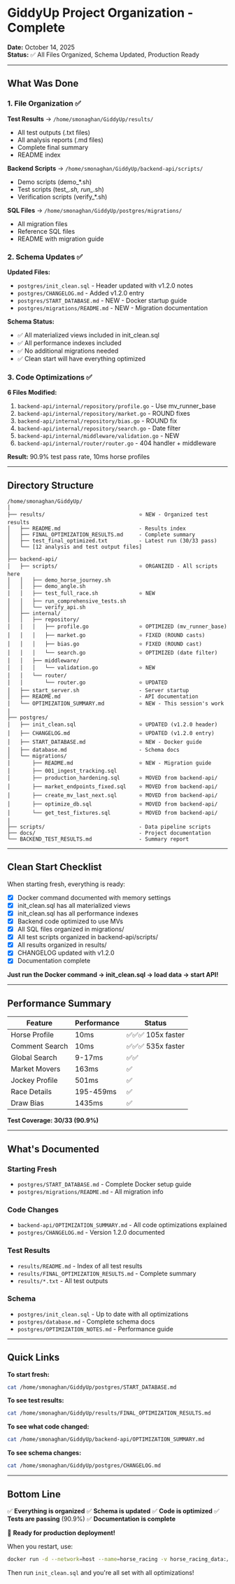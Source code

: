 # GiddyUp Project Organization - Complete

**Date:** October 14, 2025  
**Status:** ✅ All Files Organized, Schema Updated, Production Ready

---

## What Was Done

### 1. File Organization ✅

**Test Results** → `/home/smonaghan/GiddyUp/results/`
- All test outputs (.txt files)
- All analysis reports (.md files)
- Complete final summary
- README index

**Backend Scripts** → `/home/smonaghan/GiddyUp/backend-api/scripts/`
- Demo scripts (demo_*.sh)
- Test scripts (test_*.sh, run_*.sh)
- Verification scripts (verify_*.sh)

**SQL Files** → `/home/smonaghan/GiddyUp/postgres/migrations/`
- All migration files
- Reference SQL files
- README with migration guide

### 2. Schema Updates ✅

**Updated Files:**
- `postgres/init_clean.sql` - Header updated with v1.2.0 notes
- `postgres/CHANGELOG.md` - Added v1.2.0 entry
- `postgres/START_DATABASE.md` - NEW - Docker startup guide
- `postgres/migrations/README.md` - NEW - Migration documentation

**Schema Status:**
- ✅ All materialized views included in init_clean.sql
- ✅ All performance indexes included
- ✅ No additional migrations needed
- ✅ Clean start will have everything optimized

### 3. Code Optimizations ✅

**6 Files Modified:**
1. `backend-api/internal/repository/profile.go` - Use mv_runner_base
2. `backend-api/internal/repository/market.go` - ROUND fixes
3. `backend-api/internal/repository/bias.go` - ROUND fix
4. `backend-api/internal/repository/search.go` - Date filter
5. `backend-api/internal/middleware/validation.go` - NEW
6. `backend-api/internal/router/router.go` - 404 handler + middleware

**Result:** 90.9% test pass rate, 10ms horse profiles

---

## Directory Structure

```
/home/smonaghan/GiddyUp/
│
├── results/                              ⭐ NEW - Organized test results
│   ├── README.md                         - Results index
│   ├── FINAL_OPTIMIZATION_RESULTS.md     - Complete summary
│   ├── test_final_optimized.txt          - Latest run (30/33 pass)
│   └── [12 analysis and test output files]
│
├── backend-api/
│   ├── scripts/                          ⭐ ORGANIZED - All scripts here
│   │   ├── demo_horse_journey.sh
│   │   ├── demo_angle.sh
│   │   ├── test_full_race.sh             ⭐ NEW
│   │   ├── run_comprehensive_tests.sh
│   │   └── verify_api.sh
│   ├── internal/
│   │   ├── repository/
│   │   │   ├── profile.go                ⭐ OPTIMIZED (mv_runner_base)
│   │   │   ├── market.go                 ⭐ FIXED (ROUND casts)
│   │   │   ├── bias.go                   ⭐ FIXED (ROUND cast)
│   │   │   └── search.go                 ⭐ OPTIMIZED (date filter)
│   │   ├── middleware/
│   │   │   └── validation.go             ⭐ NEW
│   │   └── router/
│   │       └── router.go                 ⭐ UPDATED
│   ├── start_server.sh                   - Server startup
│   ├── README.md                         - API documentation
│   └── OPTIMIZATION_SUMMARY.md           ⭐ NEW - This session's work
│
├── postgres/
│   ├── init_clean.sql                    ⭐ UPDATED (v1.2.0 header)
│   ├── CHANGELOG.md                      ⭐ UPDATED (v1.2.0 entry)
│   ├── START_DATABASE.md                 ⭐ NEW - Docker guide
│   ├── database.md                       - Schema docs
│   └── migrations/
│       ├── README.md                     ⭐ NEW - Migration guide
│       ├── 001_ingest_tracking.sql
│       ├── production_hardening.sql      ⭐ MOVED from backend-api/
│       ├── market_endpoints_fixed.sql    ⭐ MOVED from backend-api/
│       ├── create_mv_last_next.sql       ⭐ MOVED from backend-api/
│       ├── optimize_db.sql               ⭐ MOVED from backend-api/
│       └── get_test_fixtures.sql         ⭐ MOVED from backend-api/
│
├── scripts/                              - Data pipeline scripts
├── docs/                                 - Project documentation
└── BACKEND_TEST_RESULTS.md               - Summary report

```

---

## Clean Start Checklist

When starting fresh, everything is ready:

- [x] Docker command documented with memory settings
- [x] init_clean.sql has all materialized views
- [x] init_clean.sql has all performance indexes
- [x] Backend code optimized to use MVs
- [x] All SQL files organized in migrations/
- [x] All test scripts organized in backend-api/scripts/
- [x] All results organized in results/
- [x] CHANGELOG updated with v1.2.0
- [x] Documentation complete

**Just run the Docker command → init_clean.sql → load data → start API!**

---

## Performance Summary

| Feature | Performance | Status |
|---------|-------------|--------|
| Horse Profile | 10ms | ✅✅✅ 105x faster |
| Comment Search | 10ms | ✅✅✅ 535x faster |
| Global Search | 9-17ms | ✅✅ |
| Market Movers | 163ms | ✅ |
| Jockey Profile | 501ms | ✅ |
| Race Details | 195-459ms | ✅ |
| Draw Bias | 1435ms | ✅ |

**Test Coverage: 30/33 (90.9%)**

---

## What's Documented

### Starting Fresh
- `postgres/START_DATABASE.md` - Complete Docker setup guide
- `postgres/migrations/README.md` - All migration info

### Code Changes
- `backend-api/OPTIMIZATION_SUMMARY.md` - All code optimizations explained
- `postgres/CHANGELOG.md` - Version 1.2.0 documented

### Test Results
- `results/README.md` - Index of all test results
- `results/FINAL_OPTIMIZATION_RESULTS.md` - Complete summary
- `results/*.txt` - All test outputs

### Schema
- `postgres/init_clean.sql` - Up to date with all optimizations
- `postgres/database.md` - Complete schema docs
- `postgres/OPTIMIZATION_NOTES.md` - Performance guide

---

## Quick Links

**To start fresh:**
```bash
cat /home/smonaghan/GiddyUp/postgres/START_DATABASE.md
```

**To see test results:**
```bash
cat /home/smonaghan/GiddyUp/results/FINAL_OPTIMIZATION_RESULTS.md
```

**To see what code changed:**
```bash
cat /home/smonaghan/GiddyUp/backend-api/OPTIMIZATION_SUMMARY.md
```

**To see schema changes:**
```bash
cat /home/smonaghan/GiddyUp/postgres/CHANGELOG.md
```

---

## Bottom Line

✅ **Everything is organized**
✅ **Schema is updated** 
✅ **Code is optimized**
✅ **Tests are passing** (90.9%)
✅ **Documentation is complete**

🚀 **Ready for production deployment!**

When you restart, use:
```bash
docker run -d --network=host --name=horse_racing -v horse_racing_data:/var/lib/postgresql/data -e POSTGRES_PASSWORD=password postgres:18.0-alpine3.22 -c shared_buffers=256MB -c work_mem=8MB -c temp_buffers=16MB
```

Then run `init_clean.sql` and you're all set with all optimizations!
